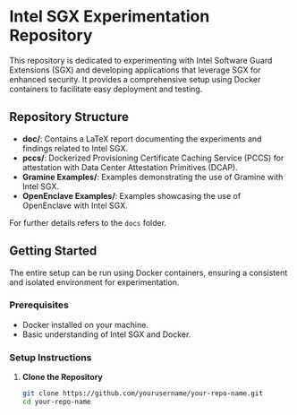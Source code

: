 # Intel SGX Experimentation Repository

This repository is dedicated to experimenting with Intel Software Guard Extensions (SGX) and developing applications that leverage SGX for enhanced security. It provides a comprehensive setup using Docker containers to facilitate easy deployment and testing.

## Repository Structure

- **doc/**: Contains a LaTeX report documenting the experiments and findings related to Intel SGX.
- **pccs/**: Dockerized Provisioning Certificate Caching Service (PCCS) for attestation with Data Center Attestation Primitives (DCAP).
- **Gramine Examples/**: Examples demonstrating the use of Gramine with Intel SGX.
- **OpenEnclave Examples/**: Examples showcasing the use of OpenEnclave with Intel SGX.

For further details refers to the `docs` folder.

## Getting Started

The entire setup can be run using Docker containers, ensuring a consistent and isolated environment for experimentation.

### Prerequisites

- Docker installed on your machine.
- Basic understanding of Intel SGX and Docker.

### Setup Instructions

1. **Clone the Repository**

   ```bash
   git clone https://github.com/yourusername/your-repo-name.git
   cd your-repo-name
   ```
